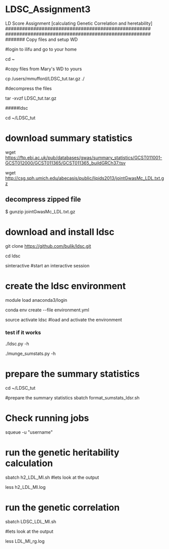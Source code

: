# LDSC_Assignment3
LD Score Assignment [calculating Genetic Correlation and heretability]
####################################################
####################################################
####### Copy files and setup WD

#login to ilifu and go to your home

cd ~

#copy files from Mary's WD to yours

cp /users/mmufford/LDSC_tut.tar.gz ./

#decompress the files

tar -xvzf LDSC_tut.tar.gz

#####ldsc

cd ~/LDSC_tut
# download summary statistics 
wget https://ftp.ebi.ac.uk/pub/databases/gwas/summary_statistics/GCST011001-GCST012000/GCST011365/GCST011365_buildGRCh37.tsv

wget http://csg.sph.umich.edu/abecasis/public/lipids2013/jointGwasMc_LDL.txt.gz


## decompress zipped file

$ gunzip jointGwasMc_LDL.txt.gz

# download and install ldsc

git clone https://github.com/bulik/ldsc.git

cd ldsc

sinteractive #start an interactive session

# create the ldsc environment

module load anaconda3/login

conda env create --file environment.yml

source activate ldsc #load and activate the environment

### test if it works

./ldsc.py -h

./munge_sumstats.py -h

# prepare the summary statistics

cd ~/LDSC_tut

#prepare the summary statistics
sbatch format_sumstats_ldsr.sh

# Check running jobs
squeue -u "username"


# run the genetic heritability calculation
 sbatch h2_LDL_MI.sh
#lets look at the output

less h2_LDL_MI.log
# run the genetic correlation

sbatch LDSC_LDL_MI.sh

#lets look at the output

less LDL_MI_rg.log


